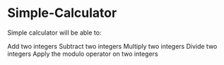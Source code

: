 # Simple-Calculator

Simple calculator will be able to:

Add two integers
Subtract two integers
Multiply two integers
Divide two integers
Apply the modulo operator on two integers